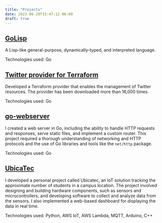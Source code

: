 ```yaml
---
title: "Projects"
date: 2023-06-28T15:47:12-06:00
draft: true
---
```


## [GoLisp](https://github.com/sebastianmarines/golisp)

A Lisp-like general-purpose, dynamically-typed, and interpreted language.

Technologies used: Go

## [Twitter provider for Terraform](https://github.com/sebastianmarines/terraform-provider-twitter)

Developed a Terraform provider that enables the management of Twitter resources. The provider has been downloaded more than 16,000 times.

Technologies used: Go

## [go-webserver](https://github.com/sebastianmarines/go-webserver)

I created a web server in Go, including the ability to handle HTTP requests and responses, serve static files, and implement a custom router. This project required a thorough understanding of networking and HTTP protocols and the use of Go libraries and tools like the `net/http` package.

Technologies used: Go

## [UbicaTec](github.com/sebastianmarines/ubicatec)

I developed a personal project called Ubicatec, an IoT solution tracking the approximate number of students in a campus location. The project involved designing and building hardware components, such as sensors and microcontrollers, and developing software to collect and analyze data from the sensors. I also implemented a web-based dashboard for displaying the data in real time.

Technologies used: Python, AWS IoT, AWS Lambda, MQTT, Arduino, C++

